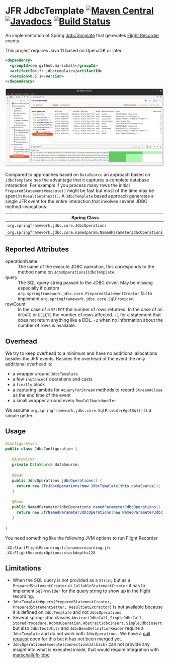 JFR JdbcTemplate [![Maven Central](https://maven-badges.herokuapp.com/maven-central/com.github.marschall/jfr-jdbctemplate/badge.svg)](https://maven-badges.herokuapp.com/maven-central/com.github.marschall/jfr-jdbctemplate) [![Javadocs](https://www.javadoc.io/badge/com.github.marschall/jfr-jdbctemplate.svg)](https://www.javadoc.io/doc/com.github.marschall/jfr-jdbctemplate) [![Build Status](https://travis-ci.org/marschall/jfr-jdbctemplate.svg?branch=master)](https://travis-ci.org/marschall/jfr-jdbctemplate)
================

An implementation of Spring [JdbcTemplate](https://docs.spring.io/spring/docs/current/spring-framework-reference/data-access.html#jdbc) that generates [Flight Recorder](https://openjdk.java.net/jeps/328) events.

This project requires Java 11 based on OpenJDK or later.

```xml
<dependency>
  <groupId>com.github.marschall</groupId>
  <artifactId>jfr-jdbctemplate</artifactId>
  <version>0.5.1</version>
</dependency>
```

![Flight Recording of a JUnit Test](https://github.com/marschall/jfr-jdbctemplate/raw/master/src/main/javadoc/resources/Screenshot%20from%202019-05-13%2021-09-33.png)

Compared to approaches based on `DataSource` an approach based on `JdbcTemplate` has the advantage that it captures a complete database interaction. For example if you process many rows the initial `PreparedStatement#execute()` might be fast but most of the time may be spent in `ResultSet#next()`. A `JdbcTemplate` based approach generates a single JFR event for the entire interaction that involves several JDBC method invocations.

 Spring Class                                                             | JFR Class                                                              |
|-------------------------------------------------------------------------|------------------------------------------------------------------------|
| `org.springframework.jdbc.core.JdbcOperations`                          | `com.github.marschall.jfr.jdbctemplate.JfrJdbcOperations`               |
| `org.springframework.jdbc.core.namedparam.NamedParameterJdbcOperations` | `com.github.marschall.jfr.jdbctemplate.JfrNamedParameterJdbcOperations` |

Reported Attributes
-------------------

<dl>
<dt>operationName</dt>
<dd>The name of the execute JDBC operation, this corresponds to the method name on <code>JdbcOperations</code>/<code>JdbcTemplate</code>.</dd>
<dt>query</dt>
<dd>The SQL query string passed to the JDBC driver. May be missing especially if custom <code>org.springframework.jdbc.core.PreparedStatementCreator</code> fail to implement <code>org.springframework.jdbc.core.SqlProvider</code>.</dd>
<dt>rowCount</dt>
<dd>In the case of a <code>SELECT</code> the number of rows returned. In the case of an <code>UPDATE</code> or <code>DELETE</code> the number of rows affected. <code>-1</code> for a statement that does not return anything like a DDL. <code>-2</code> when no information about the number of rows is available.</dd>
</dl>

Overhead
--------

We try to keep overhead to a minimum and have no additional allocations besides the JFR events. Besides the overhead of the event the only additional overhead is:

* a wrapper around `JdbcTemplate`
* a few `instanceof` operations and casts
* a `finally` block
* a capturing lambda for `#queryForStream` methods to record `Stream#close` as the end time of the event
* a small wrapper around every `RowCallbackHandler`

We assume `org.springframework.jdbc.core.SqlProvider#getSql()` is a simple getter.

Usage
-----

```java
@Configuration
public class JdbcConfiguration {

   @Autowired
   private DataSource dataSource;

   @Bean
   public JdbcOperations jdbcOperations() {
     return new JfrJdbcOperations(new JdbcTemplate(this.dataSource));
   }

   @Bean
   public NamedParameterJdbcOperations namedParameterJdbcOperations() {
     return new JfrNamedParameterJdbcOperations(new NamedParameterJdbcTemplate(this.jdbcOperations()));
   }

}
```

You need something like the following JVM options to run Flight Recorder

```
-XX:StartFlightRecording:filename=recording.jfr
-XX:FlightRecorderOptions:stackdepth=128
```

Limitations
-----------

* When the SQL query is not provided as a `String` but as a `PreparedStatementCreator` or `CallableStatementCreator` it has to implement `SqlProvider` for the query string to show up in the flight recording.
* `JdbcTemplate#query(PreparedStatementCreator, PreparedStatementSetter, ResultSetExtractor)` is not available because it is defined on `JdbcTemplate` and not `JdbcOperations`.
* Several spring-jdbc classes `AbstractJdbcCall`, `SimpleJdbcCall`, `StoredProcedure`, `RdbmsOperation`, `AbstractJdbcInsert`, `SimpleJdbcInsert` but also `JdbcTestUtils` and `JdbcBeanDefinitionReader` require a `JdbcTemplate` and do not work with `JdbcOperations`. We have a [pull request](https://github.com/spring-projects/spring-framework/pull/23066/files) open for this but it has not been merged yet.
* `JdbcOperations#execute(ConnectionCallback)` can not provide any insight into what is executed inside, that would require integration with [marschall/jfr-jdbc](https://github.com/marschall/jfr-jdbc)
